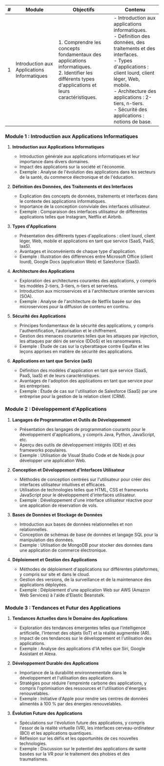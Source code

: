 | # | Module                                      | Objectifs                                                                                                                                                                         | Contenu                                                                                                                                                                                   |
|---|---------------------------------------------|-----------------------------------------------------------------------------------------------------------------------------------------------------------------------------------|-------------------------------------------------------------------------------------------------------------------------------------------------------------------------------------------|
| 1 | Introduction aux Applications Informatiques | 1. Comprendre les concepts fondamentaux des applications informatiques. <br> 2. Identifier les différents types d'applications et leurs caractéristiques.                         | - Introduction aux applications informatiques. <br> - Définition des données, des traitements et des interfaces. <br> - Types d'applications : client lourd, client léger, Web, mobile. <br> - Architecture des applications : 2-tiers, n-tiers. <br> - Sécurité des applications : notions de base. |  

### Module 1 : Introduction aux Applications Informatiques

1. **Introduction aux Applications Informatiques**
   - Introduction générale aux applications informatiques et leur importance dans divers domaines.
   - Impact des applications sur la société et l'économie.
   - Exemple : Analyse de l'évolution des applications dans les secteurs de la santé, du commerce électronique et de l'éducation.

2. **Définition des Données, des Traitements et des Interfaces**
   - Explication des concepts de données, traitements et interfaces dans le contexte des applications informatiques.
   - Importance de la conception conviviale des interfaces utilisateur.
   - Exemple : Comparaison des interfaces utilisateur de différentes applications telles que Instagram, Netflix et Airbnb.

3. **Types d'Applications**
   - Présentation des différents types d'applications : client lourd, client léger, Web, mobile et applications en tant que service (SaaS, PaaS, IaaS).
   - Avantages et inconvénients de chaque type d'application.
   - Exemple : Illustration des différences entre Microsoft Office (client lourd), Google Docs (application Web) et Salesforce (SaaS).

4. **Architecture des Applications**
   - Exploration des architectures courantes des applications, y compris les modèles 2-tiers, 3-tiers, n-tiers et serverless.
   - Introduction aux microservices et à l'architecture orientée services (SOA).
   - Exemple : Analyse de l'architecture de Netflix basée sur des microservices pour la diffusion de contenu en continu.

5. **Sécurité des Applications**
   - Principes fondamentaux de la sécurité des applications, y compris l'authentification, l'autorisation et le chiffrement.
   - Gestion des menaces courantes telles que les attaques par injection, les attaques par déni de service (DDoS) et les ransomwares.
   - Exemple : Étude de cas sur la cyberattaque contre Equifax et les leçons apprises en matière de sécurité des applications.

6. **Applications en tant que Service (aaS)**
   - Définition des modèles d'application en tant que service (SaaS, PaaS, IaaS) et de leurs caractéristiques.
   - Avantages de l'adoption des applications en tant que service pour les entreprises.
   - Exemple : Étude de cas sur l'utilisation de Salesforce (SaaS) par une entreprise pour la gestion de la relation client (CRM).

### Module 2 : Développement d'Applications

1. **Langages de Programmation et Outils de Développement**
   - Présentation des langages de programmation courants pour le développement d'applications, y compris Java, Python, JavaScript, etc.
   - Aperçu des outils de développement intégrés (IDE) et des frameworks populaires.
   - Exemple : Utilisation de Visual Studio Code et de Node.js pour développer une application Web.

2. **Conception et Développement d'Interfaces Utilisateur**
   - Méthodes de conception centrées sur l'utilisateur pour créer des interfaces utilisateur intuitives et efficaces.
   - Utilisation de technologies telles que HTML, CSS et frameworks JavaScript pour le développement d'interfaces utilisateur.
   - Exemple : Développement d'une interface utilisateur réactive pour une application de réservation de vols.

3. **Bases de Données et Stockage de Données**
   - Introduction aux bases de données relationnelles et non relationnelles.
   - Conception de schémas de base de données et langage SQL pour la manipulation des données.
   - Exemple : Utilisation de MongoDB pour stocker des données dans une application de commerce électronique.

4. **Déploiement et Gestion des Applications**
   - Méthodes de déploiement d'applications sur différentes plateformes, y compris sur site et dans le cloud.
   - Gestion des versions, de la surveillance et de la maintenance des applications déployées.
   - Exemple : Déploiement d'une application Web sur AWS (Amazon Web Services) à l'aide d'Elastic Beanstalk.

### Module 3 : Tendances et Futur des Applications

1. **Tendances Actuelles dans le Domaine des Applications**
   - Exploration des tendances émergentes telles que l'intelligence artificielle, l'Internet des objets (IoT) et la réalité augmentée (AR).
   - Impact de ces tendances sur le développement et l'utilisation des applications.
   - Exemple : Analyse des applications d'IA telles que Siri, Google Assistant et Alexa.

2. **Développement Durable des Applications**
   - Importance de la durabilité environnementale dans le développement et l'utilisation des applications.
   - Stratégies pour réduire l'empreinte carbone des applications, y compris l'optimisation des ressources et l'utilisation d'énergies renouvelables.
   - Exemple : Initiative d'Apple pour rendre ses centres de données alimentés à 100 % par des énergies renouvelables.

3. **Évolution Future des Applications**
   - Spéculations sur l'évolution future des applications, y compris l'essor de la réalité virtuelle (VR), les interfaces cerveau-ordinateur (BCI) et les applications quantiques.
   - Réflexion sur les défis et les opportunités de ces nouvelles technologies.
   - Exemple : Discussion sur le potentiel des applications de santé basées sur la VR pour le traitement des phobies et des traumatismes.
